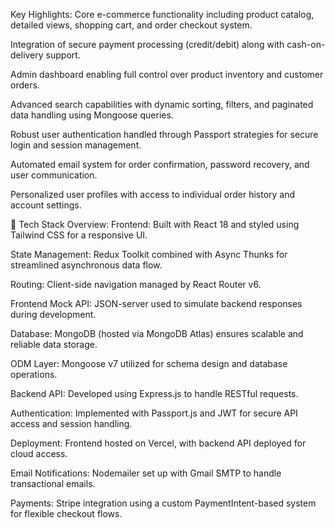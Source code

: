 

 Key Highlights:
Core e-commerce functionality including product catalog, detailed views, shopping cart, and order checkout system.

Integration of secure payment processing (credit/debit) along with cash-on-delivery support.

Admin dashboard enabling full control over product inventory and customer orders.

Advanced search capabilities with dynamic sorting, filters, and paginated data handling using Mongoose queries.

Robust user authentication handled through Passport strategies for secure login and session management.

Automated email system for order confirmation, password recovery, and user communication.

Personalized user profiles with access to individual order history and account settings.

🔧 Tech Stack Overview:
Frontend: Built with React 18 and styled using Tailwind CSS for a responsive UI.

State Management: Redux Toolkit combined with Async Thunks for streamlined asynchronous data flow.

Routing: Client-side navigation managed by React Router v6.

Frontend Mock API: JSON-server used to simulate backend responses during development.

Database: MongoDB (hosted via MongoDB Atlas) ensures scalable and reliable data storage.

ODM Layer: Mongoose v7 utilized for schema design and database operations.

Backend API: Developed using Express.js to handle RESTful requests.

Authentication: Implemented with Passport.js and JWT for secure API access and session handling.

Deployment: Frontend hosted on Vercel, with backend API deployed for cloud access.

Email Notifications: Nodemailer set up with Gmail SMTP to handle transactional emails.

Payments: Stripe integration using a custom PaymentIntent-based system for flexible checkout flows.
